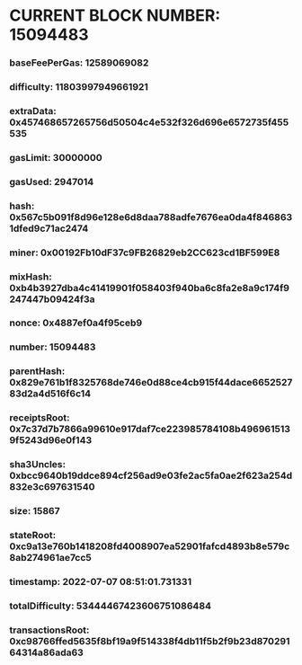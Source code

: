 # CURRENT BLOCK NUMBER: 15094483

### baseFeePerGas: 12589069082
### difficulty: 11803997949661921
### extraData: 0x457468657265756d50504c4e532f326d696e6572735f455535
### gasLimit: 30000000
### gasUsed: 2947014
### hash: 0x567c5b091f8d96e128e6d8daa788adfe7676ea0da4f8468631dfed9c71ac2474
### miner: 0x00192Fb10dF37c9FB26829eb2CC623cd1BF599E8
### mixHash: 0xb4b3927dba4c41419901f058403f940ba6c8fa2e8a9c174f9247447b09424f3a
### nonce: 0x4887ef0a4f95ceb9
### number: 15094483
### parentHash: 0x829e761b1f8325768de746e0d88ce4cb915f44dace665252783d2a4d516f6c14
### receiptsRoot: 0x7c37d7b7866a99610e917daf7ce223985784108b4969615139f5243d96e0f143
### sha3Uncles: 0xbcc9640b19ddce894cf256ad9e03fe2ac5fa0ae2f623a254d832e3c697631540
### size: 15867
### stateRoot: 0xc9a13e760b1418208fd4008907ea52901fafcd4893b8e579c8ab274961ae7cc5
### timestamp: 2022-07-07 08:51:01.731331
### totalDifficulty: 53444467423606751086484
### transactionsRoot: 0xc98766ffed5635f8bf19a9f514338f4db11f5b2f9b23d87029164314a86ada63
